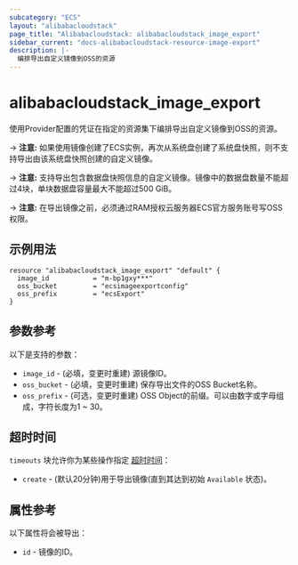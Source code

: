 ```yaml
---
subcategory: "ECS"
layout: "alibabacloudstack"
page_title: "Alibabacloudstack: alibabacloudstack_image_export"
sidebar_current: "docs-alibabacloudstack-resource-image-export"
description: |-
  编排导出自定义镜像到OSS的资源
---
```


# alibabacloudstack_image_export

使用Provider配置的凭证在指定的资源集下编排导出自定义镜像到OSS的资源。

-> **注意:** 如果使用镜像创建了ECS实例，再次从系统盘创建了系统盘快照，则不支持导出由该系统盘快照创建的自定义镜像。

-> **注意:** 支持导出包含数据盘快照信息的自定义镜像。镜像中的数据盘数量不能超过4块，单块数据盘容量最大不能超过500 GiB。

-> **注意:** 在导出镜像之前，必须通过RAM授权云服务器ECS官方服务账号写OSS权限。

## 示例用法

```
resource "alibabacloudstack_image_export" "default" {
  image_id           = "m-bp1gxy***"
  oss_bucket         = "ecsimageexportconfig"
  oss_prefix         = "ecsExport"
}
```

## 参数参考

以下是支持的参数：

* `image_id` - (必填，变更时重建) 源镜像ID。
* `oss_bucket` - (必填，变更时重建) 保存导出文件的OSS Bucket名称。
* `oss_prefix` - (可选，变更时重建) OSS Object的前缀。可以由数字或字母组成，字符长度为1 ~ 30。 

## 超时时间

`timeouts` 块允许你为某些操作指定 [超时时间](https://www.terraform.io/docs/configuration-0-11/resources.html#timeouts)：

* `create` - (默认20分钟)用于导出镜像(直到其达到初始 `Available` 状态)。


## 属性参考

以下属性将会被导出：

* `id` - 镜像的ID。